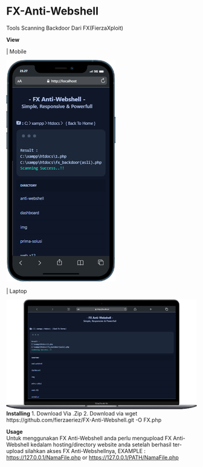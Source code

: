 # FX-Anti-Webshell
Tools Scanning Backdoor Dari FX(FierzaXploit)

<b>View</b><br>
<p>| Mobile</p>
<img src="mobile.png">
<p>| Laptop</p>
<img src="laptop.png">
<br>
<b>Installing</b>
1. Download Via .Zip
2. Download via wget https://github.com/fierzaeriez/FX-Anti-Webshell.git -O FX.php

<b>Usage</b><br>
Untuk menggunakan FX Anti-Webshell anda perlu mengupload FX Anti-Webshell kedalam hosting/directory website anda setelah berhasil ter-upload
silahkan akses FX Anti-Webshellnya, EXAMPLE : https://127.0.0.1/NamaFile.php or https://127.0.0.1/PATH/NamaFile.php

